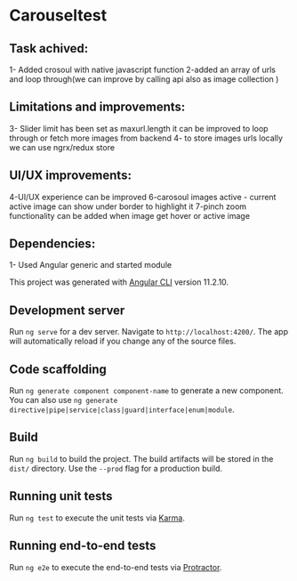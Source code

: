 # Carouseltest

## Task achived:
1- Added crosoul with native javascript function
2-added an array of urls and loop through(we can improve by calling api also as image collection )

## Limitations and improvements:
3- Slider limit has been set as maxurl.length it can be improved to loop through or fetch more images from backend
4- to store images urls locally we can use ngrx/redux store

## UI/UX improvements:
4-UI/UX experience can be improved 
6-carosoul images active - current active image can show under border to highlight it
7-pinch zoom functionality can be added when image get hover or active image

## Dependencies:
1- Used Angular generic and started module 

This project was generated with [Angular CLI](https://github.com/angular/angular-cli) version 11.2.10.

## Development server

Run `ng serve` for a dev server. Navigate to `http://localhost:4200/`. The app will automatically reload if you change any of the source files.

## Code scaffolding

Run `ng generate component component-name` to generate a new component. You can also use `ng generate directive|pipe|service|class|guard|interface|enum|module`.

## Build

Run `ng build` to build the project. The build artifacts will be stored in the `dist/` directory. Use the `--prod` flag for a production build.

## Running unit tests

Run `ng test` to execute the unit tests via [Karma](https://karma-runner.github.io).

## Running end-to-end tests

Run `ng e2e` to execute the end-to-end tests via [Protractor](http://www.protractortest.org/).






